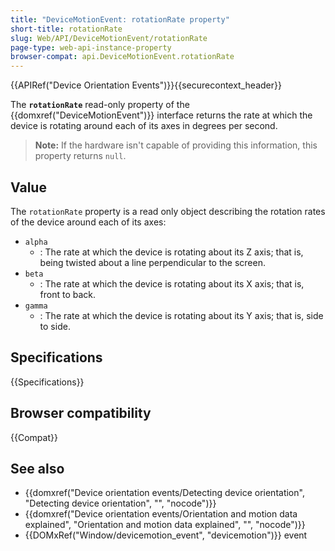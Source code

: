 ```yaml
---
title: "DeviceMotionEvent: rotationRate property"
short-title: rotationRate
slug: Web/API/DeviceMotionEvent/rotationRate
page-type: web-api-instance-property
browser-compat: api.DeviceMotionEvent.rotationRate
---
```


{{APIRef("Device Orientation Events")}}{{securecontext_header}}

The **`rotationRate`** read-only property of the {{domxref("DeviceMotionEvent")}} interface returns the rate at which the device is rotating around each of its axes in degrees per
second.

> **Note:** If the hardware isn't capable of providing this
> information, this property returns `null`.

## Value

The `rotationRate` property is a read only object describing the rotation
rates of the device around each of its axes:

- `alpha`
  - : The rate at which the device is rotating about its Z axis; that is, being twisted
    about a line perpendicular to the screen.
- `beta`
  - : The rate at which the device is rotating about its X axis; that is, front to back.
- `gamma`
  - : The rate at which the device is rotating about its Y axis; that is, side to side.

## Specifications

{{Specifications}}

## Browser compatibility

{{Compat}}

## See also

- {{domxref("Device orientation events/Detecting device orientation", "Detecting device orientation", "", "nocode")}}
- {{domxref("Device orientation events/Orientation and motion data explained", "Orientation and motion data explained", "", "nocode")}}
- {{DOMxRef("Window/devicemotion_event", "devicemotion")}} event
